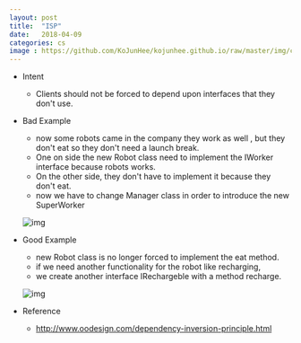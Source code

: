 ```yaml
---
layout: post
title:  "ISP"
date:   2018-04-09
categories: cs
image : https://github.com/KoJunHee/kojunhee.github.io/raw/master/img/cs_img.jpg
---
```




- Intent

  - Clients should not be forced to depend upon interfaces that they don't use.

- Bad Example

  - now some robots came in the company they work as well , but they don't eat so they don't need a launch break. 
  - One on side the new Robot class need to implement the IWorker interface because robots works. 
  - On the other side, they don't have to implement it because they don't eat.
  - now we have to change Manager class in order to introduce the new SuperWorker

  ![img](https://github.com/KoJunHee/kojunhee.github.io/raw/master/img/isp01.png)

- Good Example

  - new Robot class is no longer forced to implement the eat method.
  - if we need another functionality for the robot like recharging, 
  - we create another interface IRechargeble with a method recharge.

  ![img](https://github.com/KoJunHee/kojunhee.github.io/raw/master/img/isp02.png)


- Reference
  - <http://www.oodesign.com/dependency-inversion-principle.html>





